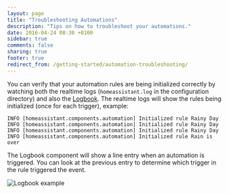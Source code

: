 ```yaml
---
layout: page
title: "Troubleshooting Automations"
description: "Tips on how to troubleshoot your automations."
date: 2016-04-24 08:30 +0100
sidebar: true
comments: false
sharing: true
footer: true
redirect_from: /getting-started/automation-troubleshooting/
---
```


You can verify that your automation rules are being initialized correctly by watching both the realtime logs (`homeassistant.log` in the configuration directory) and also the [Logbook](/components/logbook/). The realtime logs will show the rules being initialized (once for each trigger), example:

```plain
INFO [homeassistant.components.automation] Initialized rule Rainy Day
INFO [homeassistant.components.automation] Initialized rule Rainy Day
INFO [homeassistant.components.automation] Initialized rule Rainy Day
INFO [homeassistant.components.automation] Initialized rule Rain is over
```

The Logbook component will show a line entry when an automation is triggered. You can look at the previous entry to determine which trigger in the rule triggered the event.

![Logbook example](/images/components/automation/logbook.png)

[template]: /topics/templating/
